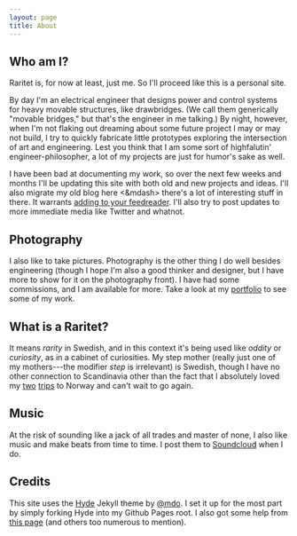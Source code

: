 ```yaml
---
layout: page
title: About
---
```


## Who am I?

Raritet is, for now at least, just me. So I'll proceed like this is a personal site.

By day I'm an electrical engineer that designs power and control systems for heavy movable structures, like drawbridges. (We call them generically "movable bridges," but that's the engineer in me talking.) By night, however, when I'm not flaking out dreaming about some future project I may or may not build, I try to quickly fabricate little prototypes exploring the intersection of art and engineering. Lest you think that I am some sort of highfalutin' engineer-philosopher, a lot of my projects are just for humor's sake as well.

I have been bad at documenting my work, so over the next few weeks and months I'll be updating this site with both old and new projects and ideas. I'll also migrate my old blog here <&mdash> there's a lot of interesting stuff in there. It warrants [adding to your feedreader](http://raritet.github.io/atom.xml). I'll also try to post updates to more immediate media like Twitter and whatnot.

## Photography

I also like to take pictures. Photography is the other thing I do well besides engineering (though I hope I'm also a good thinker and designer, but I have more to show for it on the photography front). I have had some commissions, and I am available for more. Take a look at my [portfolio](http://www.andy-oliver.com) to see some of my work.

## What is a Raritet?

It means _rarity_ in Swedish, and in this context it's being used like _oddity_ or _curiosity_, as in a cabinet of curiosities. My step mother (really just one of my mothers---the modifier _step_ is irrelevant) is Swedish, though I have no other connection to Scandinavia other than the fact that I absolutely loved my [two](http://www.andy-oliver.com/southern-norway/) [trips](http://www.andy-oliver.com/tromsoe-norway/) to Norway and can't wait to go again.

## Music

At the risk of sounding like a jack of all trades and master of none, I also like music and make beats from time to time. I post them to [Soundcloud](https://soundcloud.com/coherent-noise) when I do.

## Credits

This site uses the [Hyde](http://hyde.getpoole.com/) Jekyll theme by [@mdo](https://twitter.com/mdo). I set it up for the most part by simply forking Hyde into my Github Pages root. I also got some help from [this page](https://www.smashingmagazine.com/2014/08/build-blog-jekyll-github-pages/) (and others too numerous to mention).
